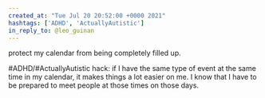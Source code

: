 ```yaml
---
created_at: "Tue Jul 20 20:52:00 +0000 2021"
hashtags: ['ADHD', 'ActuallyAutistic']
in_reply_to: @leo_guinan
---
```


protect my calendar from being completely filled up.

#ADHD/#ActuallyAutistic hack: if I have the same type of event at the same time in my calendar, it makes things a lot easier on me. I know that I have to be prepared to meet people at those times on those days.